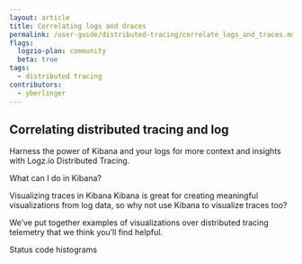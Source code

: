 ```yaml
---
layout: article
title: Correlating logs and draces
permalink: /user-guide/distributed-tracing/correlate_logs_and_traces.md
flags:
  logzio-plan: community
  beta: true
tags:
  - distributed tracing
contributors:
  - yberlinger
---
```


## Correlating distributed tracing and log
Harness the power of Kibana and your logs for more context and insights with Logz.io Distributed Tracing.

<miniTOC> What can I do in Kibana?

Visualizing traces in Kibana
Kibana is great for creating meaningful visualizations from log data, so why not use Kibana to visualize traces too? 

We’ve put together examples of visualizations over distributed tracing telemetry that we think you’ll find helpful. 

<insert mini TOC>

Status code histograms
